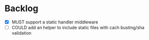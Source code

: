 # Backlog
- [x] MUST support a static handler middleware
- [ ] COULD add an helper to include static files with cach busting/sha validation